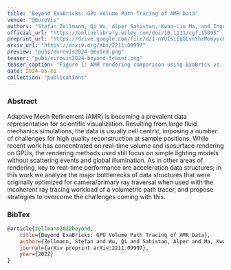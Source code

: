 ```yaml
---
title: "Beyond ExaBricks: GPU Volume Path Tracing of AMR Data"
venue: "@EuroVis"
authors: "Stefan Zellmann, Qi Wu, Alper Sahistan, Kwan-Liu Ma, and Ingo Wald"
official_url: "https://onlinelibrary.wiley.com/doi/10.1111/cgf.15095"
preprint_url: "https://drive.google.com/file/d/1-nYUIsiEqGLvnYhrMomyycOQyF-T5OFu/view?usp=sharing"
arxiv_url: "https://arxiv.org/abs/2211.09997"
preview: "pubs/eurovis2024-beyond.png"
teaser: "pubs/eurovis2024-beyond-teaser.png"
teaser_caption: "Figure 1: AMR rendering comparison using ExaBrick vs. our extended framework. Top-left: original 'sci-vis style' renderingwith ray marching, local shading with on-the-fly gradients, and a delta light source. Bottom-right: volumetric path tracing with multiscattering, isotropic phase function and ambient lighting. The original software used two RTX 8000 GPUs to render a convergence frame with allquality settings set to maximum at 4 frames/sec.; our framework, with the best combination of optimizations discussed in this paper, renderspath-traced convergence frames with full global illumination at 6.7 frames/sec."
date: 2024-05-01
collection: "publications"
---
```


### Abstract

Adaptive Mesh Refinement (AMR) is becoming a prevalent data representation for scientific visualization. Resulting from large fluid mechanics simulations, the data is usually cell centric, imposing a number of challenges for high quality reconstruction at sample positions. While recent work has concentrated on real-time volume and isosurface rendering on GPUs, the rendering methods used still focus on simple lighting models without scattering events and global illumination. As in other areas of rendering, key to real-time performance are acceleration data structures; in this work we analyze the major bottlenecks of data structures that were originally optimized for camera/primary ray traversal when used with the incoherent ray tracing workload of a volumetric path tracer, and propose strategies to overcome the challenges coming with this.

### BibTex

```bibtex
@article{zellmann2022beyond,
    title={Beyond ExaBricks: GPU Volume Path Tracing of AMR Data},
    author={Zellmann, Stefan and Wu, Qi and Sahistan, Alper and Ma, Kwan-Liu and Wald, Ingo},
    journal={arXiv preprint arXiv:2211.09997},
    year={2022}
}
```